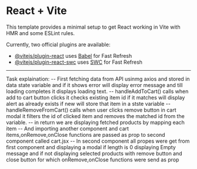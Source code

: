 # React + Vite

This template provides a minimal setup to get React working in Vite with HMR and some ESLint rules.

Currently, two official plugins are available:

- [@vitejs/plugin-react](https://github.com/vitejs/vite-plugin-react/blob/main/packages/plugin-react/README.md) uses [Babel](https://babeljs.io/) for Fast Refresh
- [@vitejs/plugin-react-swc](https://github.com/vitejs/vite-plugin-react-swc) uses [SWC](https://swc.rs/) for Fast Refresh
-------------------------------------------------------------------------------------------------------------------------------------------------


Task explaination:
-- First fetching data from API usinmg axios and stored in data state variable and if it shows error will display error message and till loading completes it displays loading text.
-- handleAddToCart() calls when add to cart button clicks it checks existing item id if it matches will display alert as already exists if new will store that item in a stste variable 
-- handleRemoveFromCart() calls when user clicks remove button in cart modal it filters the id of clicked item and removes the matched id from the variable.
-- in return we are displaying fetched products by mapping each item 
-- And importing another component and cart items,onRemove,onClose functions are passed as prop to second component called cart.jsx
-- In second component all propes were get from first component and displaying a modal if length is 0 displaying Empty message and if not displaying selected products with remove button and close button for which onRemove,onClose functions were send as prop